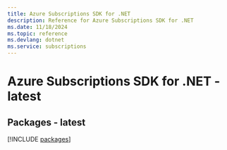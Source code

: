 ```yaml
---
title: Azure Subscriptions SDK for .NET
description: Reference for Azure Subscriptions SDK for .NET
ms.date: 11/18/2024
ms.topic: reference
ms.devlang: dotnet
ms.service: subscriptions
---
```

# Azure Subscriptions SDK for .NET - latest
## Packages - latest
[!INCLUDE [packages](subscriptions-index.md)]
